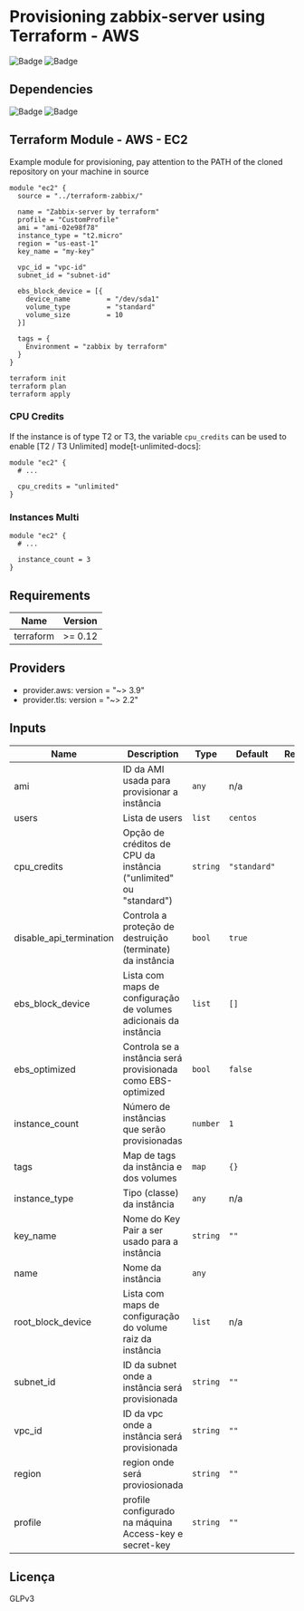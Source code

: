 # Provisioning zabbix-server using Terraform - AWS

![Badge](https://img.shields.io/badge/terraform-zabbix-red)
![Badge](https://img.shields.io/badge/aws-zabbix-red)

## Dependencies
![Badge](https://img.shields.io/badge/AWS%20-Access--key-blue)
![Badge](https://img.shields.io/badge/centos-7-blue)

## Terraform Module - AWS - EC2

Example module for provisioning, pay attention to the PATH of the cloned repository on your machine in source

```hcl
module "ec2" {
  source = "../terraform-zabbix/"
  
  name = "Zabbix-server by terraform"
  profile = "CustomProfile"
  ami = "ami-02e98f78"
  instance_type = "t2.micro"
  region = "us-east-1"
  key_name = "my-key"

  vpc_id = "vpc-id"  
  subnet_id = "subnet-id"

  ebs_block_device = [{
    device_name         = "/dev/sda1"
    volume_type         = "standard"
    volume_size         = 10
  }]
 
  tags = {
    Environment = "zabbix by terraform"
  }
}

```
```
terraform init
terraform plan
terraform apply
```
### CPU Credits

If the instance is of type T2 or T3, the variable `cpu_credits` can be used
to enable [T2 / T3 Unlimited] mode[t-unlimited-docs]:

```hcl
module "ec2" {
  # ...

  cpu_credits = "unlimited"
}
```
### Instances Multi

```hcl
module "ec2" {
  # ...

  instance_count = 3
}
```
## Requirements

| Name | Version |
|------|---------|
| terraform | >= 0.12 |

## Providers

* provider.aws: version = "~> 3.9"
* provider.tls: version = "~> 2.2"

## Inputs

| Name | Description | Type | Default | Required |
|------|-------------|------|---------|:--------:|
| ami | ID da AMI usada para provisionar a instância | `any` | n/a | yes |
| users | Lista de users | `list` | `centos` | no |
| cpu\_credits | Opção de créditos de CPU da instância ("unlimited" ou "standard") | `string` | `"standard"` | no |
| disable\_api\_termination | Controla a proteção de destruição (terminate) da instância | `bool` | `true` | no |
| ebs\_block\_device | Lista com maps de configuração de volumes adicionais da instância | `list` | `[]` | yes |
| ebs\_optimized | Controla se a instância será provisionada como EBS-optimized | `bool` | `false` | no |
| instance\_count | Número de instâncias que serão provisionadas | `number` | `1` | no |
| tags | Map de tags da instância e dos volumes | `map` | `{}` | yes |
| instance\_type | Tipo (classe) da instância | `any` | n/a | yes |
| key\_name | Nome do Key Pair a ser usado para a instância | `string` | `""` | yes |
| name | Nome da instância | `any` | ` ` | yes |
| root\_block\_device | Lista com maps de configuração do volume raiz da instância | `list` | n/a | no |
| subnet\_id | ID da subnet onde a instância será provisionada | `string` | `""` | yes |
| vpc\_id | ID da vpc onde a instância será provisionada | `string` | `""` | yes |
| region | region onde será proviosionada | `string` | `""` | yes |
| profile | profile configurado na máquina Access-key e secret-key | `string` | `""` | yes |


## Licença
GLPv3